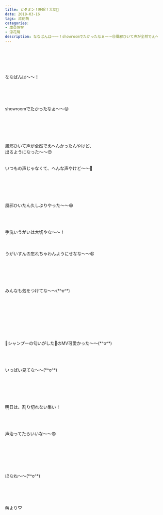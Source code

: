 ```yaml
---
title: ビタミン！睡眠！大切🤒
date: 2018-03-16
tags: 涼花萌
categories: 
- 成员博客
- 涼花萌
description: ななばんは〜〜！showroomでたかったなぁ〜〜😢風邪ひいて声が全然でえへんかったんやけど、出るようになった〜〜😊いつもの声じゃなくて、へんな声やけど〜〜🙊風邪ひいたん久しぶ...
---
```

<div class="blog_detail__main">
<br/>
<br/>
<br/>
<br/>
<br/>
ななばんは〜〜！<br/>
<br/>
<br/>
<br/>
<br/>
<br/>
showroomでたかったなぁ〜〜😢<br/>
<br/>
<br/>
<br/>
<br/>
<br/>
<br/>
風邪ひいて声が全然でえへんかったんやけど、<br/>
出るようになった〜〜😊<br/>
<br/>
<br/>
いつもの声じゃなくて、へんな声やけど〜〜🙊<br/>
<br/>
<br/>
<br/>
<br/>
<br/>
<br/>
風邪ひいたん久しぶりやった〜〜😷<br/>
<br/>
<br/>
<br/>
<br/>
手洗いうがいは大切やな〜〜！<br/>
<br/>
<br/>
<br/>
うがいすんの忘れちゃわんようにせなな〜〜😧<br/>
<br/>
<br/>
<br/>
<br/>
<br/>
<br/>
みんなも気をつけてな〜〜(*^o^*)<br/>
<br/>
<br/>
<br/>
<br/>
<br/>
<br/>
<br/>
<br/>
<br/>
🌸シャンプーの匂いがした🌸のMV可愛かった〜〜(*^o^*)<br/>
<br/>
<br/>
<br/>
<br/>
いっぱい見てな〜〜(*^o^*)<br/>
<br/>
<br/>
<br/>
<br/>
<br/>
<br/>
明日は、割り切れない集い！<br/>
<br/>
<br/>
<br/>
<br/>
声治ってたらいいな〜〜😨<br/>
<br/>
<br/>
<br/>
<br/>
<br/>
<br/>
<br/>
ほなね〜〜(*^o^*)<br/>
<br/>
<br/>
<br/>
<br/>
<br/>
萌より♡
<!--twitter-->

<!--//twitter-->
</div>